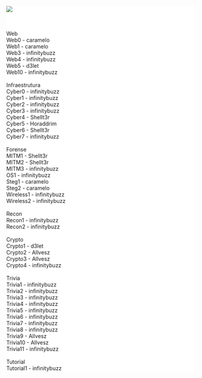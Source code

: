 [
									]()<section class="jumbotron text-center" style="background-color: #ffffff;">
  <div class="container">
    <a class="jumbotron-heading" href="https://www.insidersec.io">
    	<img class="w-100 mx-auto d-block" target="_blank" style="max-width: 300px;" src="/files/45e55f1254adf4b1dc0b061612c40bcc/insider-novo-logo.png"/>
    </a>
    <br/>
    <br/>
    <br/>
    <p class="lead text-muted">
Web<br>
Web0 - caramelo<br>
Web1 - caramelo<br>
Web3 - infinitybuzz<br>
Web4 - infinitybuzz<br>
Web5 - d3let<br>
Web10 - infinitybuzz<br>
<br>
Infraestrutura<br>
Cyber0 - infinitybuzz<br>
Cyber1 - infinitybuzz<br>
Cyber2 - infinitybuzz<br>
Cyber3 - infinitybuzz<br>
Cyber4 - Shellt3r<br>
Cyber5 - Horaddrim<br>
Cyber6 - Shellt3r<br>
Cyber7 - infinitybuzz<br>
<br>
Forense<br>
MITM1 - Shellt3r<br>
MITM2 - Shellt3r<br>
MITM3 - infinitybuzz<br>
OS1   - infinitybuzz<br>
Steg1 - caramelo<br>
Steg2 - caramelo<br>
Wireless1 - infinitybuzz<br>
Wireless2 - infinitybuzz<br>
<br>
Recon<br>
Recon1 - infinitybuzz<br>
Recon2 - infinitybuzz<br>
<br>
Crypto<br>
Crypto1 - d3let<br>
Crypto2 - Allvesz<br>
Crypto3 - Allvesz<br>
Crypto4 - infinitybuzz<br>
<br>
Trivia<br>
Trivia1 - infinitybuzz<br>
Trivia2 - infinitybuzz<br>
Trivia3 - infinitybuzz<br>
Trivia4 - infinitybuzz<br>
Trivia5 - infinitybuzz<br>
Trivia6 - infinitybuzz<br>
Trivia7 - infinitybuzz<br>
Trivia8 - infinitybuzz<br>
Trivia9 - Allvesz<br>
Trivia10 - Allvesz<br>
Trivia11 - infinitybuzz<br>
<br>
Tutorial<br>
Tutorial1 - infinitybuzz<br>
    </p>
  </div>
</section>

